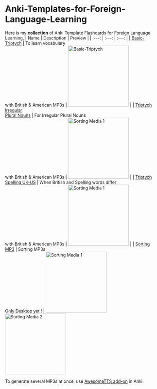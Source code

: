 # Anki-Templates-for-Foreign-Language-Learning

Here is my **collection** of Anki Template Flashcards for Foreign Language Learning.
| Name | Description | Preview |
| :---: | :---: | :---: |
| [Basic-Triptych](https://github.com/nidandre/Anki-Templates-for-Foreign-Language-Learning/tree/Basic-Triptych) | To learn vocabulary<br>with British & American MP3s | <img src="https://github.com/user-attachments/assets/43e52f9e-0593-4b56-b5e8-623e171ca813" alt="Basic-Triptych" width="200" /> |
| [Triptych Irregular<br>Plural Nouns](https://github.com/nidandre/Anki-Templates-for-Foreign-Language-Learning/blob/Triptych-Irregular-Plural-Nouns) | For Irregular Plural Nouns<br>with British & American MP3s | <img width="200" height="200" alt="Sorting Media 1" src="https://github.com/user-attachments/assets/0649426e-e5db-4d8e-97f4-f40bc00890ac" /> |
|  [Triptych Spelling UK-US](https://github.com/nidandre/Anki-Templates-for-Foreign-Language-Learning/tree/Triptych-Spelling-UK-US) | When British and Spelling words differ<br>with British & American MP3s | <img width="200" height="200" alt="Sorting Media 1" src="https://github.com/user-attachments/assets/3c4ea7de-1760-446a-b553-47fbaa4086bd" /> | 
| [Sorting MP3](https://github.com/nidandre/Anki-Templates-for-Foreign-Language-Learning/tree/Sorting-with-Media) | Sorting MP3s<br>Only Desktop yet ! | <img width="200" height="200" alt="Sorting Media 1" src="https://github.com/user-attachments/assets/817b4656-4cb8-4690-8876-0ba6d91500ee" /><img width="200" height="200" alt="Sorting Media 2" src="https://github.com/user-attachments/assets/3f5c222a-cde5-4a5e-a14d-0a4cd2126b8c" />

To generate several MP3s at once, use [AwesomeTTS add-on](https://ankiweb.net/shared/info/1436550454) in Anki.

